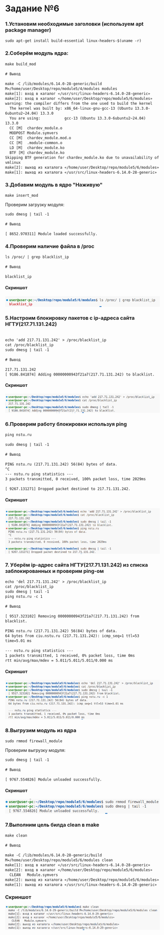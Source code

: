 # Задание №6

### 1.Установим необходимые заголовки (используем apt package manager)

```
sudo apt-get install build-essential linux-headers-$(uname -r)
```

### 2.Соберём модуль ядра:

```
make build_mod

# Вывод

make -C /lib/modules/6.14.0-28-generic/build M=/home/user/Desktop/repo/module5/4/modules modules
make[1]: вход в каталог «/usr/src/linux-headers-6.14.0-28-generic»
make[2]: вход в каталог «/home/user/Desktop/repo/module5/6/modules»
warning: the compiler differs from the one used to build the kernel
  The kernel was built by: x86_64-linux-gnu-gcc-13 (Ubuntu 13.3.0-6ubuntu2~24.04) 13.3.0
  You are using:           gcc-13 (Ubuntu 13.3.0-6ubuntu2~24.04) 13.3.0
  CC [M]  chardev_module.o
  MODPOST Module.symvers
  CC [M]  chardev_module.mod.o
  CC [M]  .module-common.o
  LD [M]  chardev_module.ko
  BTF [M] chardev_module.ko
Skipping BTF generation for chardev_module.ko due to unavailability of vmlinux
make[2]: выход из каталога «/home/user/Desktop/repo/module5/6/modules»
make[1]: выход из каталога «/usr/src/linux-headers-6.14.0-28-generic»

```

### 3.Добавим модуль в ядро "Наживую"

```
make insert_mod
```

Проверим загрузку модуля:

```
sudo dmesg | tail -1

# Вывод

[ 8652.970311] Module loaded successfully.

```

### 4.Проверим наличие файла в /proc

```
ls /proc/ | grep blacklist_ip

# Вывод

blacklist_ip

```

#### Скриншот

![alt text](pictures/2.png)

### 5.Настроим блокировку пакетов с ip-адреса сайта НГТУ(217.71.131.242)

```

echo 'add 217.71.131.242' > /proc/blacklist_ip
cat /proc/blacklist_ip
sudo dmesg | tail -1

# Вывод

217.71.131.242
[ 9186.841874] Adding 00000000943f21a7(217.71.131.242) to blacklist.

```

#### Скриншот

![alt text](pictures/3.png)

### 6.Проверим работу блокировки используя ping

```
ping nstu.ru

sudo dmesg | tail -1

# Вывод

PING nstu.ru (217.71.131.242) 56(84) bytes of data.
^C
--- nstu.ru ping statistics ---
3 packets transmitted, 0 received, 100% packet loss, time 2029ms

[ 9267.131271] Dropped packet destined to 217.71.131.242.

```

#### Скриншот

![alt text](pictures/4.png)

### 7. Уберём ip-адрес сайта НГТУ(217.71.131.242) из списка заблокированных и проверим ping-ом

```
echo 'del 217.71.131.242' > /proc/blacklist_ip
cat /proc/blacklist_ip
sudo dmesg | tail -1
ping nstu.ru -c 1

# Вывод

[ 9517.323102] Removing 00000000943f21a7(217.71.131.242) from blacklist.

PING nstu.ru (217.71.131.242) 56(84) bytes of data.
64 bytes from ciu.nstu.ru (217.71.131.242): icmp_seq=1 ttl=53 time=5.01 ms

--- nstu.ru ping statistics ---
1 packets transmitted, 1 received, 0% packet loss, time 0ms
rtt min/avg/max/mdev = 5.011/5.011/5.011/0.000 ms

```

#### Скриншот

![alt text](pictures/5.png)

### 8.Выгрузим модуль из ядра

```
sudo rmmod firewall_module
```

Проверим выгрузку модуля:

```
sudo dmesg | tail -1

# Вывод

[ 9767.554826] Module unloaded successfully.

```

#### Скриншот

![alt text](pictures/6.png)

### 7.Выполним цель билда clean в make

```
make clean

# Вывод

make -C /lib/modules/6.14.0-28-generic/build M=/home/user/Desktop/repo/module5/6/modules clean
make[1]: вход в каталог «/usr/src/linux-headers-6.14.0-28-generic»
make[2]: вход в каталог «/home/user/Desktop/repo/module5/6/modules»
  CLEAN   Module.symvers
make[2]: выход из каталога «/home/user/Desktop/repo/module5/6/modules»
make[1]: выход из каталога «/usr/src/linux-headers-6.14.0-28-generic»

```

### Скриншот

![alt text](pictures/7.png)
